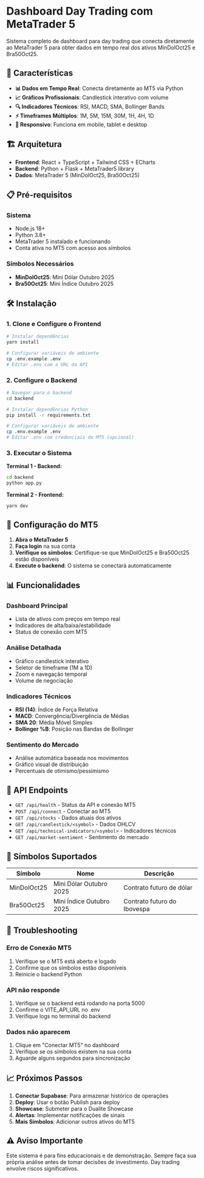 # Dashboard Day Trading com MetaTrader 5

Sistema completo de dashboard para day trading que conecta diretamente ao MetaTrader 5 para obter dados em tempo real dos ativos MinDolOct25 e Bra50Oct25.

## 🚀 Características

- **📊 Dados em Tempo Real**: Conecta diretamente ao MT5 via Python
- **📈 Gráficos Profissionais**: Candlestick interativo com volume
- **🔍 Indicadores Técnicos**: RSI, MACD, SMA, Bollinger Bands
- **⚡ Timeframes Múltiplos**: 1M, 5M, 15M, 30M, 1H, 4H, 1D
- **📱 Responsivo**: Funciona em mobile, tablet e desktop

## 🏗️ Arquitetura

- **Frontend**: React + TypeScript + Tailwind CSS + ECharts
- **Backend**: Python + Flask + MetaTrader5 library
- **Dados**: MetaTrader 5 (MinDolOct25, Bra50Oct25)

## 📋 Pré-requisitos

### Sistema
- Node.js 18+
- Python 3.8+
- MetaTrader 5 instalado e funcionando
- Conta ativa no MT5 com acesso aos símbolos

### Símbolos Necessários
- **MinDolOct25**: Mini Dólar Outubro 2025
- **Bra50Oct25**: Mini Índice Outubro 2025

## 🛠️ Instalação

### 1. Clone e Configure o Frontend

```bash
# Instalar dependências
yarn install

# Configurar variáveis de ambiente
cp .env.example .env
# Editar .env com a URL da API
```

### 2. Configure o Backend

```bash
# Navegar para o backend
cd backend

# Instalar dependências Python
pip install -r requirements.txt

# Configurar variáveis de ambiente
cp .env.example .env
# Editar .env com credenciais do MT5 (opcional)
```

### 3. Executar o Sistema

**Terminal 1 - Backend:**
```bash
cd backend
python app.py
```

**Terminal 2 - Frontend:**
```bash
yarn dev
```

## 🔧 Configuração do MT5

1. **Abra o MetaTrader 5**
2. **Faça login** na sua conta
3. **Verifique os símbolos**: Certifique-se que MinDolOct25 e Bra50Oct25 estão disponíveis
4. **Execute o backend**: O sistema se conectará automaticamente

## 📊 Funcionalidades

### Dashboard Principal
- Lista de ativos com preços em tempo real
- Indicadores de alta/baixa/estabilidade
- Status de conexão com MT5

### Análise Detalhada
- Gráfico candlestick interativo
- Seletor de timeframe (1M a 1D)
- Zoom e navegação temporal
- Volume de negociação

### Indicadores Técnicos
- **RSI (14)**: Índice de Força Relativa
- **MACD**: Convergência/Divergência de Médias
- **SMA 20**: Média Móvel Simples
- **Bollinger %B**: Posição nas Bandas de Bollinger

### Sentimento do Mercado
- Análise automática baseada nos movimentos
- Gráfico visual de distribuição
- Percentuais de otimismo/pessimismo

## 🔌 API Endpoints

- `GET /api/health` - Status da API e conexão MT5
- `POST /api/connect` - Conectar ao MT5
- `GET /api/stocks` - Dados atuais dos ativos
- `GET /api/candlestick/<symbol>` - Dados OHLCV
- `GET /api/technical-indicators/<symbol>` - Indicadores técnicos
- `GET /api/market-sentiment` - Sentimento do mercado

## 🎯 Símbolos Suportados

| Símbolo | Nome | Descrição |
|---------|------|-----------|
| MinDolOct25 | Mini Dólar Outubro 2025 | Contrato futuro de dólar |
| Bra50Oct25 | Mini Índice Outubro 2025 | Contrato futuro do Ibovespa |

## 🚨 Troubleshooting

### Erro de Conexão MT5
1. Verifique se o MT5 está aberto e logado
2. Confirme que os símbolos estão disponíveis
3. Reinicie o backend Python

### API não responde
1. Verifique se o backend está rodando na porta 5000
2. Confirme o VITE_API_URL no .env
3. Verifique logs no terminal do backend

### Dados não aparecem
1. Clique em "Conectar MT5" no dashboard
2. Verifique se os símbolos existem na sua conta
3. Aguarde alguns segundos para sincronização

## 📈 Próximos Passos

1. **Conectar Supabase**: Para armazenar histórico de operações
2. **Deploy**: Usar o botão Publish para deploy
3. **Showcase**: Submeter para o Dualite Showcase
4. **Alertas**: Implementar notificações de sinais
5. **Mais Símbolos**: Adicionar outros ativos do MT5

## ⚠️ Aviso Importante

Este sistema é para fins educacionais e de demonstração. Sempre faça sua própria análise antes de tomar decisões de investimento. Day trading envolve riscos significativos.

